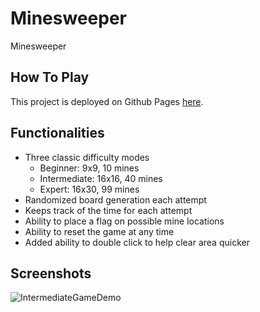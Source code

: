 # Minesweeper

Minesweeper

## How To Play

This project is deployed on Github Pages [here](https://iamzwzhong.github.io/minesweeper/).

## Functionalities

- Three classic difficulty modes
  - Beginner: 9x9, 10 mines
  - Intermediate: 16x16, 40 mines
  - Expert: 16x30, 99 mines
- Randomized board generation each attempt
- Keeps track of the time for each attempt
- Ability to place a flag on possible mine locations
- Ability to reset the game at any time
- Added ability to double click to help clear area quicker

## Screenshots

![IntermediateGameDemo](https://i.imgur.com/eh85Nnq)
